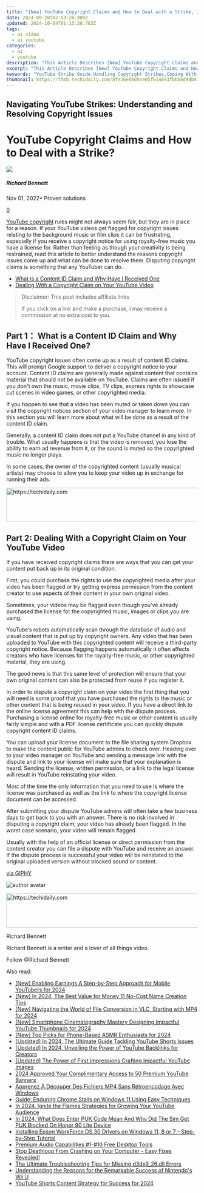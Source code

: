```yaml
---
title: "[New] YouTube Copyright Claims and How to Deal with a Strike, In 2024"
date: 2024-09-28T02:53:20.909Z
updated: 2024-10-04T01:15:20.783Z
tags:
  - ai video
  - ai youtube
categories:
  - ai
  - youtube
description: "This Article Describes [New] YouTube Copyright Claims and How to Deal with a Strike, In 2024"
excerpt: "This Article Describes [New] YouTube Copyright Claims and How to Deal with a Strike, In 2024"
keywords: "YouTube Strike Guide,Handling Copyright Strikes,Coping With YouTube Bans,Resolving Copyright Claims,Managing Copyright Alerts,Dealing with TOS Violations,Avoiding Content Blocks"
thumbnail: https://thmb.techidaily.com/8fe26e0805ce05f014893fbbb4d4db477ab6f4023c6f698c9064238804be4852.jpg
---
```


## Navigating YouTube Strikes: Understanding and Resolving Copyright Issues

# YouTube Copyright Claims and How to Deal with a Strike?

![](https://images.wondershare.com/filmora/article-images/richard-bennett.jpg)

##### Richard Bennett

 Nov 01, 2022• Proven solutions

[0](#commentsBoxSeoTemplate)

[YouTube copyright](https://tools.techidaily.com/wondershare/filmora/download/) rules might not always seem fair, but they are in place for a reason. If your YouTube videos get flagged for copyright issues relating to the background music or film clips it can be frustrating, especially if you receive a copyright notice for using royalty-free music you have a license for. Rather than feeling as though your creativity is being restrained, read this article to better understand the reasons copyright issues come up and what can be done to resolve them. Disputing copyright claims is something that any YouTuber can do.

* [What is a Content ID Claim and Why Have I Received One](#part1)
* [Dealing With a Copyright Claim on Your YouTube Video](#part2)

>  Disclaimer: This post includes affiliate links
>
>  If you click on a link and make a purchase, I may receive a commission at no extra cost to you.
>

## Part 1： What is a Content ID Claim and Why Have I Received One?

YouTube copyright issues often come up as a result of content ID claims. This will prompt Google support to deliver a copyright notice to your account. Content ID claims are generally made against content that contains material that should not be available on YouTube. Claims are often issued if you don't own the music, movie clips, TV clips, express rights to showcase cut scenes in video games, or other copyrighted media.

If you happen to see that a video has been muted or taken down you can visit the copyright notices section of your video manager to learn more. In this section you will learn more about what will be done as a result of the content ID claim.

Generally, a content ID claim does not put a YouTube channel in any kind of trouble. What usually happens is that the video is removed, you lose the ability to earn ad revenue from it, or the sound is muted so the copyrighted music no longer plays.

In some cases, the owner of the copyrighted content (usually musical artists) may choose to allow you to keep your video up in exchange for running their ads.

<!-- affiliate ads begin -->
<a href="https://appsumo.8odi.net/c/5597632/2144271/7443" target="_top" id="2144271">
  <img src="//a.impactradius-go.com/display-ad/7443-2144271" border="0" alt="https://techidaily.com" width="600" height="90"/>
</a>
<img height="0" width="0" src="https://appsumo.8odi.net/i/5597632/2144271/7443" style="position:absolute;visibility:hidden;" border="0" />
<!-- affiliate ads end -->

## Part 2: Dealing With a Copyright Claim on Your YouTube Video

If you have received copyright claims there are ways that you can get your content put back up in its original condition.

First, you could purchase the rights to use the copyrighted media after your video has been flagged or try getting express permission from the content creator to use aspects of their content in your own original video.

Sometimes, your videos may be flagged even though you've already purchased the license for the copyrighted music, images or clips you are using.

YouTube’s robots automatically scan through the database of audio and visual content that is put up by copyright owners. Any video that has been uploaded to YouTube with this copyrighted content will receive a third-party copyright notice. Because flagging happens automatically it often affects creators who have licenses for the royalty-free music, or other copyrighted material, they are using.

The good news is that this same level of protection will ensure that your own original content can also be protected from reuse if you register it.

In order to dispute a copyright claim on your video the first thing that you will need is some proof that you have purchased the rights to the music or other content that is being reused in your video. If you have a direct link to the online license agreement this can help with the dispute process. Purchasing a license online for royalty-free music or other content is usually fairly simple and with a PDF license certificate you can quickly dispute copyright content ID claims.

You can upload your license document to the file sharing system Dropbox to make the content public for YouTube admins to check over. Heading over to your video manager on YouTube and sending a message link with the dispute and link to your license will make sure that your explanation is heard. Sending the license, written permission, or a link to the legal license will result in YouTube reinstating your video.

Most of the time the only information that you need to use is where the license was purchased as well as the link to where the copyright license document can be accessed.

After submitting your dispute YouTube admins will often take a few business days to get back to you with an answer. There is no risk involved in disputing a copyright claim; your video has already been flagged. In the worst case scenario, your video will remain flagged.

Usually with the help of an official license or direct permission from the content creator you can file a dispute with YouTube and receive an answer. If the dispute process is successful your video will be reinstated to the original uploaded version without blocked sound or content.

[via GIPHY](https://giphy.com/gifs/ooc-loki-gif-hooray-jivfl42uReUz6)

![author avatar](https://images.wondershare.com/filmora/article-images/richard-bennett.jpg)

<!-- affiliate ads begin -->
<a href="https://appsumo.8odi.net/c/5597632/2043662/7443" target="_top" id="2043662">
  <img src="//a.impactradius-go.com/display-ad/7443-2043662" border="0" alt="https://techidaily.com" width="728" height="90"/>
</a>
<img height="0" width="0" src="https://appsumo.8odi.net/i/5597632/2043662/7443" style="position:absolute;visibility:hidden;" border="0" />
<!-- affiliate ads end -->

Richard Bennett

Richard Bennett is a writer and a lover of all things video.

Follow @Richard Bennett

<ins class="adsbygoogle"
     style="display:block"
     data-ad-format="autorelaxed"
     data-ad-client="ca-pub-7571918770474297"
     data-ad-slot="1223367746"></ins>

<ins class="adsbygoogle"
     style="display:block"
     data-ad-client="ca-pub-7571918770474297"
     data-ad-slot="8358498916"
     data-ad-format="auto"
     data-full-width-responsive="true"></ins>

<span class="atpl-alsoreadstyle">Also read:</span>
<div><ul>
<li><a href="https://youtube-tips.techidaily.com/nabling-earnings-a-step-by-step-approach-for-mobile-youtubers-for-2024/"><u>[New] Enabling Earnings A Step-by-Step Approach for Mobile YouTubers for 2024</u></a></li>
<li><a href="https://youtube-tips.techidaily.com/n-2024-the-best-value-for-money-11-no-cost-name-creation-tips/"><u>[New] In 2024, The Best Value for Money 11 No-Cost Name Creation Tips</u></a></li>
<li><a href="https://article-tips.techidaily.com/new-navigating-the-world-of-file-conversion-in-vlc-starting-with-mp4-for-2024/"><u>[New] Navigating the World of File Conversion in VLC, Starting with MP4 for 2024</u></a></li>
<li><a href="https://youtube-tips.techidaily.com/martphone-cinematography-mastery-designing-impactful-youtube-thumbnails-for-2024/"><u>[New] Smartphone Cinematography Mastery Designing Impactful YouTube Thumbnails for 2024</u></a></li>
<li><a href="https://youtube-tips.techidaily.com/op-picks-for-phone-based-asmr-enthusiasts-for-2024/"><u>[New] Top Picks for Phone-Based ASMR Enthusiasts for 2024</u></a></li>
<li><a href="https://youtube-tips.techidaily.com/ed-in-2024-the-ultimate-guide-tackling-youtube-shorts-issues/"><u>[Updated] In 2024, The Ultimate Guide Tackling YouTube Shorts Issues</u></a></li>
<li><a href="https://youtube-tips.techidaily.com/ed-in-2024-unveiling-the-power-of-youtube-backlinks-for-creators/"><u>[Updated] In 2024, Unveiling the Power of YouTube Backlinks for Creators</u></a></li>
<li><a href="https://youtube-tips.techidaily.com/ed-the-power-of-first-impressions-crafting-impactful-youtube-images/"><u>[Updated] The Power of First Impressions Crafting Impactful YouTube Images</u></a></li>
<li><a href="https://youtube-webster.techidaily.com/approved-your-complimentary-access-to-50-premium-youtube-banners/"><u>2024 Approved Your Complimentary Access to 50 Premium YouTube Banners</u></a></li>
<li><a href="https://some-approaches.techidaily.com/apprenez-a-decouper-des-fichiers-mp4-sans-retroencodage-avec-windows/"><u>Apprenez À Découper Des Fichiers MP4 Sans Rétroencodage Avec Windows</u></a></li>
<li><a href="https://win-blog.techidaily.com/guide-enduring-chrome-stalls-on-windows-11-using-easy-techniques/"><u>Guide: Enduring Chrome Stalls on Windows 11 Using Easy Techniques</u></a></li>
<li><a href="https://youtube-tips.techidaily.com/24-ignite-the-flames-strategies-for-growing-your-youtube-audience/"><u>In 2024, Ignite the Flames Strategies for Growing Your YouTube Audience</u></a></li>
<li><a href="https://sim-unlock.techidaily.com/in-2024-what-does-enter-puk-code-mean-and-why-did-the-sim-get-puk-blocked-on-honor-90-lite-device-by-drfone-android/"><u>In 2024, What Does Enter PUK Code Mean And Why Did The Sim Get PUK Blocked On Honor 90 Lite Device</u></a></li>
<li><a href="https://hardware-updates.techidaily.com/installing-epson-workforce-ds-30-drivers-on-windows-11-8-or-7-step-by-step-tutorial/"><u>Installing Epson WorkForce DS 30 Drivers on Windows 11, 8 or 7 - Step-by-Step Tutorial</u></a></li>
<li><a href="https://screen-sharing-recording.techidaily.com/premium-audio-capabilities-1-10-free-desktop-tools/"><u>Premium Audio Capabilities #1-#10 Free Desktop Tools</u></a></li>
<li><a href="https://graphic-issues.techidaily.com/stop-deathloop-from-crashing-on-your-computer-easy-fixes-revealed/"><u>Stop Deathloop From Crashing on Your Computer - Easy Fixes Revealed!</u></a></li>
<li><a href="https://tech-renaissance.techidaily.com/the-ultimate-troubleshooting-tips-for-missing-d3dx926dll-errors/"><u>The Ultimate Troubleshooting Tips for Missing d3dx9_26.dll Errors</u></a></li>
<li><a href="https://buynow-reviews.techidaily.com/understanding-the-reasons-for-the-remarkable-success-of-nintendos-wii-u/"><u>Understanding the Reasons for the Remarkable Success of Nintendo's Wii U</u></a></li>
<li><a href="https://youtube-tips.techidaily.com/be-shorts-content-strategy-for-success-for-2024/"><u>YouTube Shorts Content Strategy for Success for 2024</u></a></li>
</ul></div>

